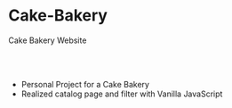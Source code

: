 # Cake-Bakery
Cake Bakery Website
<div align="center">
  <img src=""></a>
  
  </br>
  </br>
  </br>
  </div>
  <ul>
  <li>Personal Project for a Cake Bakery </li>
  <li>Realized catalog page and filter with Vanilla JavaScript</li>
  </ul> 
